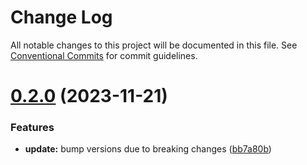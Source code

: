 # Change Log

All notable changes to this project will be documented in this file.
See [Conventional Commits](https://conventionalcommits.org) for commit guidelines.

# [0.2.0](https://github.com/CordXApp/node-sdk/compare/v0.1.1...v0.2.0) (2023-11-21)

### Features

-   **update:** bump versions due to breaking changes ([bb7a80b](https://github.com/CordXApp/node-sdk/commit/bb7a80b2ec42ec7ea902f7e5d05410e4d1a825f9))
